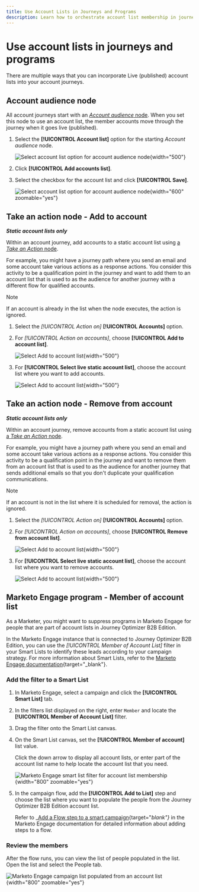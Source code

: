 ```yaml
---
title: Use Account Lists in Journeys and Programs
description: Learn how to orchestrate account list membership in journeys and filter Marketo Engage Smart Lists based on account list membership.
---
```

# Use account lists in journeys and programs

There are multiple ways that you can incorporate Live (published) account lists into your account journeys.

## Account audience node

All account journeys start with an [_Account audience_ node](../journeys/account-audience-nodes.md). When you set this node to use an account list, the member accounts move through the journey when it goes live (published).

1. Select the **[!UICONTROL Account list]** option for the starting _Account audience_ node.

   ![Select account list option for account audience node](../journeys/assets/node-audience-account-list.png){width="500"}

1. Click **[!UICONTROL Add accounts list]**.

1. Select the checkbox for the account list and click **[!UICONTROL Save]**.

   ![Select account list option for account audience node](../journeys/assets/node-audience-account-list-select-dialog.png){width="600" zoomable="yes"}

## Take an action node - Add to account

**_Static account lists only_**

Within an account journey, add accounts to a static account list using [a _Take an Action_ node](../journeys/action-nodes.md).

For example, you might have a journey path where you send an email and some account take various actions as a response actions. You consider this activity to be a qualification point in the journey and want to add them to an account list that is used to as the audience for another journey with a different flow for qualified accounts.

>[!NOTE]
>
>If an account is already in the list when the node executes, the action is ignored.

1. Select the _[!UICONTROL Action on]_ **[!UICONTROL Accounts]** option.

1. For _[!UICONTROL Action on accounts]_, choose **[!UICONTROL Add to account list]**.

   ![Select Add to account list](../journeys/assets/node-action-account-add-to-account-list.png){width="500"}

1. For **[!UICONTROL Select live static account list]**, choose the account list where you want to add accounts.

   ![Select Add to account list](../journeys/assets/node-action-account-add-to-account-list-select.png){width="500"}

## Take an action node - Remove from account

**_Static account lists only_**

Within an account journey, remove accounts from a static account list using [a _Take an Action_ node](../journeys/action-nodes.md).

For example, you might have a journey path where you send an email and some account take various actions as a response actions. You consider this activity to be a qualification point in the journey and want to remove them from an account list that is used to as the audience for another journey that sends additional emails so that you don't duplicate your qualification communications.

>[!NOTE]
>
>If an account is not in the list where it is scheduled for removal, the action is ignored.

1. Select the _[!UICONTROL Action on]_ **[!UICONTROL Accounts]** option.

1. For _[!UICONTROL Action on accounts]_, choose **[!UICONTROL Remove from account list]**.

   ![Select Add to account list](../journeys/assets/node-action-account-remove-from-account-list.png){width="500"}

1. For **[!UICONTROL Select live static account list]**, choose the account list where you want to remove accounts.

   ![Select Add to account list](../journeys/assets/node-action-account-remove-from-account-list-select.png){width="500"}

## Marketo Engage program - Member of account list

As a Marketer, you might want to suppress programs in Marketo Engage for people that are part of account lists in Journey Optimizer B2B Edition.

In the Marketo Engage instance that is connected to Journey Optimizer B2B Edition, you can use the _[!UICONTROL Member of Account List]_ filter in your Smart Lists to identify these leads according to your campaign strategy. For more information about Smart Lists, refer to the [Marketo Engage documentation](https://experienceleague.adobe.com/en/docs/marketo/using/product-docs/core-marketo-concepts/smart-lists-and-static-lists/understanding-smart-lists){target="_blank"}.

### Add the filter to a Smart List

1. In Marketo Engage, select a campaign and click the **[!UICONTROL Smart List]** tab.

1. In the filters list displayed on the right, enter `Member` and locate the **[!UICONTROL Member of Account List]** filter.

1. Drag the filter onto the Smart List canvas.

1. On the Smart List canvas, set the **[!UICONTROL Member of account]** list value.

   Click the down arrow to display all account lists, or enter part of the account list name to help locate the account list that you need.

   ![Marketo Engage smart list filter for account list membership](./assets/account-lists-marketo-engage-smart-list.png){width="800" zoomable="yes"}

1. In the campaign flow, add the **[!UICONTROL Add to List]** step and choose the list where you want to populate the people from the Journey Optimizer B2B Edition account list.

   Refer to _[Add a Flow step to a smart campaign](https://experienceleague.adobe.com/en/docs/marketo/using/product-docs/core-marketo-concepts/smart-campaigns/flow-actions/add-a-flow-step-to-a-smart-campaign){target="_blank"}_ in the Marketo Engage documentation for detailed information about adding steps to a flow.

### Review the members

After the flow runs, you can view the list of people populated in the list. Open the list and select the People tab.

![Marketo Engage campaign list populated from an account list](./assets/account-lists-marketo-engage-smart-list-people.png){width="800" zoomable="yes"}

